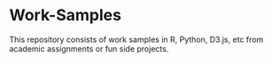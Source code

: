 # Work-Samples
This repository consists of work samples in R, Python, D3.js, etc from academic assignments or fun side projects.
